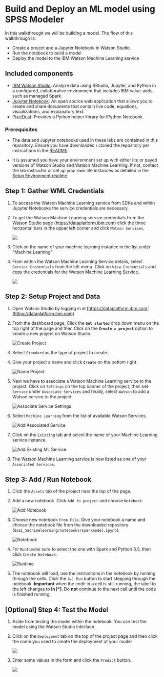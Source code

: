 # Build and Deploy an ML model using SPSS Modeler

In this walkthrough we will be building a model. The flow of this walkthrough is:

- Create a project and a Jupyter Notebook in Watson Studio.
- Run the notebook to build a model
- Deploy the model to the IBM Watson Machine Learning service

## Included components

- [IBM Watson Studio](https://www.ibm.com/cloud/watson-studio): Analyze data using RStudio, Jupyter, and Python in a configured, collaborative environment that includes IBM value-adds, such as managed Spark.
- [Jupyter Notebook](https://jupyter.org/): An open source web application that allows you to create and share documents that contain live code, equations, visualizations, and explanatory text.
- [PixieDust](https://github.com/pixiedust/pixiedust): Provides a Python helper library for IPython Notebook.

### Prerequisites

- The data and Jupyter notebooks used in these labs are contained in this repository. Ensure you have downloaded / cloned the repository per instructions in the [README](READMe.md).

- It is assumed you have your environment set up with either lite or payed versions of Watson Studio and Watson Machine Learning. If not, contact the lab instructor or set up your own lite instances as detailed in the [Setup Environment readme](EnvironmentSetup.md)

## Step 1: Gather WML Credentials

1. To access the Watson Machine Learning service from SDKs and within Jupyter Notebooks the service credentials are necessary.

1. To get the Watson Machine Learning service credentials from the Watson Studio page (https://dataplatform.ibm.com) click the three horizontal bars in the upper left corner and click `Watson Services`.

    ![](docs/images/ss12.png)

1. Click on the name of your machine learning instance in the list under "Machine Learning"

1. From within the Watson Machine Learning Service details, select `Service Credentials` from the left menu.  Click on `View Credentials` and copy the credentials for the Watson Machine Learning Service.

    ![](docs/images/ss13.png)

## Step 2: Setup Project and Data

1. Open Watson Studio by logging in at [https://dataplatform.ibm.com](https://dataplatform.ibm.com)

1. From the dashboard page, Click the **`Get started`** drop down menu on the top right of the page and then Click on the **`Create a project`** option to create a new project on Watson Studio.

    ![Create Project](docs/images/ss8a.png)

1. Select `Standard` as the type of project to create.

1. Give your project a name and click **`Create`** on the bottom right.

    ![Name Project](docs/images/ss9a.png)

1. Next we have to associate a Watson Machine Learning service to the project. Click on `Settings` on the top banner of the project, then `Add Service` under `Associate Services` and finally, select `Watson` to add a Watson service to the project.

    ![Associate Service Settings](docs/images/settings.png)

1. Select `Machine Learning` from the list of available Watson Services.

    ![Add Associated Service](docs/images/add-associated-service.png)

1. Click on the `Existing` tab and select the name of your Machine Learning service instance.

    ![Add Existing ML Service](docs/images/choose-ml-service.png)
  
1. The Watson Machine Learning service is now listed as one of your `Associated Services`.

## Step 3: Add / Run Notebook

1. Click the `Assets` tab of the project near the top of the page.

1. Add a new notebook. Click `Add to project` and choose `Notebook`:

   ![Add Notebook](docs/images/newnotebook.png)

1. Choose new notebook `From File`. Give your notebook a name and choose the notebook file from the downloaded repository (`dsai_machinelearning/notebooks/sparkmodel.ipynb`).

   ![Notebook](docs/images/notebookfromfile.png)

1. For `Runtime`be sure to select the one with Spark and Python 3.5, then click `Create Notebook`.

   ![Runtime](docs/images/notebookfromfile.png)

1. The notebook will load, use the instructions in the notebook by running through the cells. Click the `(►) Run` button to start stepping through the notebook. **Important** when the code in a cell is still running, the label to the left changes to **In [\*]**. Do **not** continue to the next cell until the code is finished running.

## [Optional] Step 4: Test the Model

1. Aside from testing the model within the notebook. You can test the model using the Watson Studio Interface.

1. Click on the `Deployment` tab on the top of the project page and then click the name you used to create the deployment of your model

   ![](docs/images/ss15.png)

1. Enter some values in the form and click the `Predict` button.

   ![](docs/images/ss16.png)